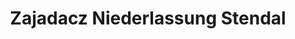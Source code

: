 ---
title: "Zajadacz Niederlassung Stendal"
url: /stendal/zajadacz-niederlassung-stendal/
shop: Großhandel
---